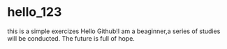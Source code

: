 # hello_123
this is a simple exercizes
Hello Github!I am a beaginner,a series of studies will be conducted.
The future is full of hope.
